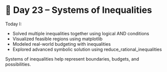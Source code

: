 # 📘 Day 23 – Systems of Inequalities

Today I:
- Solved multiple inequalities together using logical AND conditions
- Visualized feasible regions using matplotlib
- Modeled real-world budgeting with inequalities
- Explored advanced symbolic solution using reduce_rational_inequalities

Systems of inequalities help represent boundaries, budgets, and possibilities.